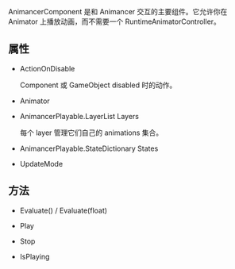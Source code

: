 AnimancerComponent 是和 Animancer 交互的主要组件。它允许你在 Animator 上播放动画，而不需要一个 RuntimeAnimatorController。

## 属性

- ActionOnDisable

  Component 或 GameObject disabled 时的动作。

- Animator

- AnimancerPlayable.LayerList Layers

  每个 layer 管理它们自己的 animations 集合。

- AnimancerPlayable.StateDictionary States

- UpdateMode

## 方法

- Evaluate() / Evaluate(float)

- Play

- Stop

- IsPlaying
